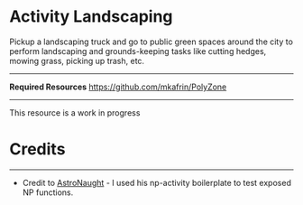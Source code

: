 # Activity Landscaping

Pickup a landscaping truck and go to public green spaces around the city to perform landscaping and grounds-keeping tasks like cutting hedges, mowing grass, picking up trash, etc.

---

**Required Resources**
https://github.com/mkafrin/PolyZone

---

This resource is a work in progress

# Credits
---
* Credit to [AstroNaught](https://github.com/cobya) - I used his np-activity boilerplate to test exposed NP functions.